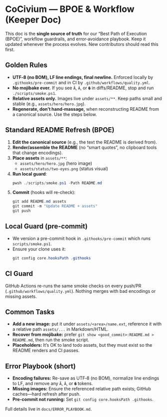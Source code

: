 # CoCivium — BPOE & Workflow (Keeper Doc)

This doc is the **single source of truth** for our “Best Path of Execution (BPOE)”, workflow guardrails, and error‑avoidance playbook. Keep it updated whenever the process evolves. New contributors should read this first.

## Golden Rules
- **UTF‑8 (no BOM), LF line endings, final newline.** Enforced locally by `.githooks/pre-commit` and in CI by `.github/workflows/quality.yml`.
- **No mojibake ever.** If you see `Ã`, `Â`, or `�` in diffs/README, stop and run `./scripts/smoke.ps1`.
- **Relative assets only.** Images live under `assets/**`. Keep paths small and stable (e.g., `assets/hero/hero.jpg`).
- **Regenerate, don’t hand‑massage,** when reconstructing README from a canonical source. Use the steps below.

## Standard README Refresh (BPOE)
1. **Edit the canonical source** (e.g., the text the README is derived from).
2. **Render/assemble the README** (no “smart quotes”, no clipboard tools that change encodings).
3. **Place assets** in `assets/**`:
   - `assets/hero/hero.jpg` (hero image)
   - `assets/status/two-eyes.png` (status visual)
4. **Run local guard**:
   ```powershell
   pwsh ./scripts/smoke.ps1 -Path README.md
   ```
5. **Commit** (hooks will re-check):
   ```powershell
   git add README.md assets
   git commit -m "Update README + assets"
   git push
   ```

## Local Guard (pre-commit)
- We version a pre-commit hook in `.githooks/pre-commit` which runs `scripts/smoke.ps1`.
- Ensure your clone uses it:
  ```powershell
  git config core.hooksPath .githooks
  ```

## CI Guard
GitHub Actions re-runs the same smoke checks on every push/PR (`.github/workflows/quality.yml`). Nothing merges with bad encodings or missing assets.

## Common Tasks
- **Add a new image:** put it under `assets/<area>/name.ext`, reference it with a relative path `assets/...` in Markdown/HTML.
- **Recover from mojibake:** prefer `git show <good_commit>:README.md > README.md`, then run the smoke script.
- **Placeholders:** It’s OK to land todo assets, but they must exist so the README renders and CI passes.

## Error Playbook (short)
- **Encoding failures:** Re-save as UTF‑8 (no BOM), normalize line endings to LF, and remove any `Ã`, `Â`, or `�` tokens.
- **Missing images:** Ensure the referenced relative path exists; GitHub caches—hard refresh after push.
- **Pre-commit not running:** Set `git config core.hooksPath .githooks`.

Full details live in `docs/ERROR_PLAYBOOK.md`.




